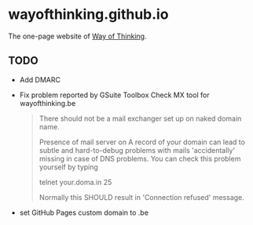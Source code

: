 # wayofthinking.github.io

The one-page website of [Way of Thinking](http://wayofthinking.net).

## TODO

- Add DMARC
- Fix problem reported by GSuite Toolbox Check MX tool for wayofthinking.be
  
  >  There should not be a mail exchanger set up on naked domain name.
  >
  > Presence of mail server on A record of your domain can lead to subtle and hard-to-debug problems with mails 'accidentally' missing in case of DNS problems. You can check this problem yourself by typing
  >
  > telnet your.doma.in 25
  >
  > Normally this SHOULD result in 'Connection refused' message. 

- set GitHub Pages custom domain to .be

